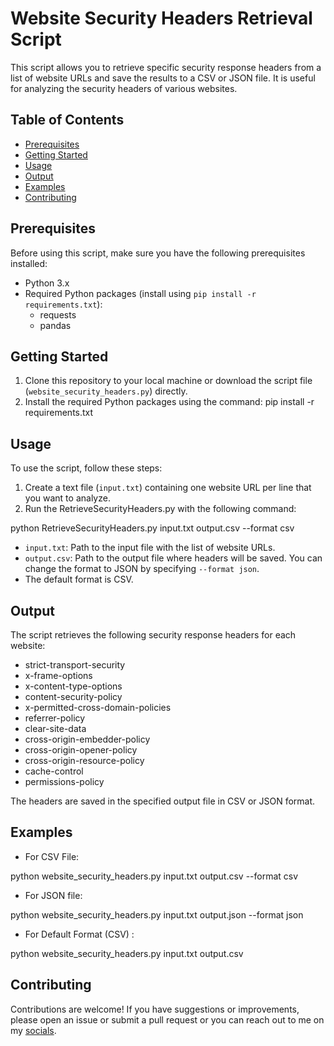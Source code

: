# Website Security Headers Retrieval Script

This script allows you to retrieve specific security response headers from a list of website URLs and save the results to a CSV or JSON file. It is useful for analyzing the security headers of various websites.

## Table of Contents

- [Prerequisites](#prerequisites)
- [Getting Started](#getting-started)
- [Usage](#usage)
- [Output](#output)
- [Examples](#examples)
- [Contributing](#contributing)

## Prerequisites

Before using this script, make sure you have the following prerequisites installed:

- Python 3.x
- Required Python packages (install using `pip install -r requirements.txt`):
  - requests
  - pandas

## Getting Started

1. Clone this repository to your local machine or download the script file (`website_security_headers.py`) directly.
2. Install the required Python packages using the command: pip install -r requirements.txt


## Usage

To use the script, follow these steps:

1. Create a text file (`input.txt`) containing one website URL per line that you want to analyze.
2. Run the RetrieveSecurityHeaders.py with the following command:

python RetrieveSecurityHeaders.py input.txt output.csv --format csv

- `input.txt`: Path to the input file with the list of website URLs.
- `output.csv`: Path to the output file where headers will be saved. You can change the format to JSON by specifying `--format json`.
- The default format is CSV.

## Output

The script retrieves the following security response headers for each website:

- strict-transport-security
- x-frame-options
- x-content-type-options
- content-security-policy
- x-permitted-cross-domain-policies
- referrer-policy
- clear-site-data
- cross-origin-embedder-policy
- cross-origin-opener-policy
- cross-origin-resource-policy
- cache-control
- permissions-policy

The headers are saved in the specified output file in CSV or JSON format.

## Examples

- For CSV File:
  
python website_security_headers.py input.txt output.csv --format csv

- For JSON file:
  
python website_security_headers.py input.txt output.json --format json

- For Default Format (CSV) :

python website_security_headers.py input.txt output.csv


## Contributing

Contributions are welcome! If you have suggestions or improvements, please open an issue or submit a pull request or you can reach out to me on my [socials](https://linktr.ee/NihalTiwari). 



